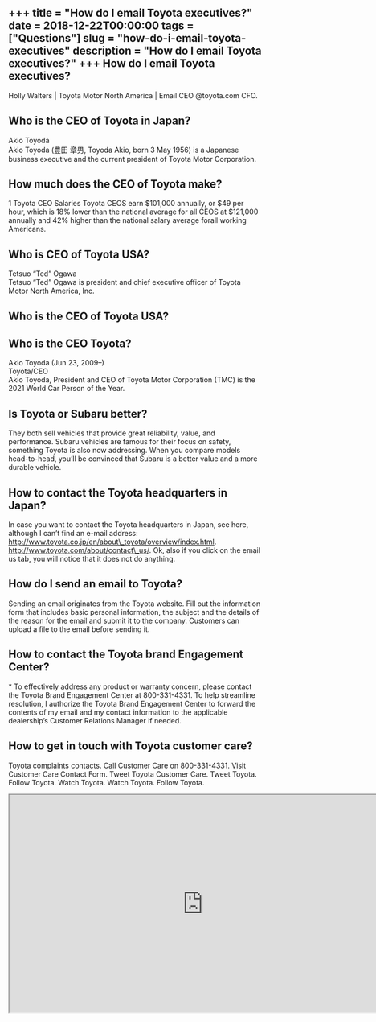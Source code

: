 +++
title = "How do I email Toyota executives?"
date = 2018-12-22T00:00:00
tags = ["Questions"]
slug = "how-do-i-email-toyota-executives"
description = "How do I email Toyota executives?"
+++
How do I email Toyota executives?
---------------------------------

Holly Walters | Toyota Motor North America | Email CEO @toyota.com CFO.

Who is the CEO of Toyota in Japan?
----------------------------------

Akio Toyoda  
Akio Toyoda (豊田 章男, Toyoda Akio, born 3 May 1956) is a Japanese business executive and the current president of Toyota Motor Corporation.

How much does the CEO of Toyota make?
-------------------------------------

1 Toyota CEO Salaries Toyota CEOS earn $101,000 annually, or $49 per hour, which is 18% lower than the national average for all CEOS at $121,000 annually and 42% higher than the national salary average for ​all working Americans.

Who is CEO of Toyota USA?
-------------------------

Tetsuo “Ted” Ogawa  
Tetsuo “Ted” Ogawa is president and chief executive officer of Toyota Motor North America, Inc.

Who is the CEO of Toyota USA?
-----------------------------

Who is the CEO Toyota?
----------------------

Akio Toyoda (Jun 23, 2009–)  
Toyota/CEO  
Akio Toyoda, President and CEO of Toyota Motor Corporation (TMC) is the 2021 World Car Person of the Year.

Is Toyota or Subaru better?
---------------------------

They both sell vehicles that provide great reliability, value, and performance. Subaru vehicles are famous for their focus on safety, something Toyota is also now addressing. When you compare models head-to-head, you’ll be convinced that Subaru is a better value and a more durable vehicle.

How to contact the Toyota headquarters in Japan?
------------------------------------------------

In case you want to contact the Toyota headquarters in Japan, see here, although I can’t find an e-mail address: http://www.toyota.co.jp/en/about\_toyota/overview/index.html. http://www.toyota.com/about/contact\_us/. Ok, also if you click on the email us tab, you will notice that it does not do anything.

How do I send an email to Toyota?
---------------------------------

Sending an email originates from the Toyota website. Fill out the information form that includes basic personal information, the subject and the details of the reason for the email and submit it to the company. Customers can upload a file to the email before sending it.

How to contact the Toyota brand Engagement Center?
--------------------------------------------------

\* To effectively address any product or warranty concern, please contact the Toyota Brand Engagement Center at 800-331-4331. To help streamline resolution, I authorize the Toyota Brand Engagement Center to forward the contents of my email and my contact information to the applicable dealership’s Customer Relations Manager if needed.

How to get in touch with Toyota customer care?
----------------------------------------------

Toyota complaints contacts. Call Customer Care on 800-331-4331. Visit Customer Care Contact Form. Tweet Toyota Customer Care. Tweet Toyota. Follow Toyota. Watch Toyota. Watch Toyota. Follow Toyota.

<iframe allow="accelerometer; autoplay; clipboard-write; encrypted-media; gyroscope; picture-in-picture" allowfullscreen="" class="__youtube_prefs__  epyt-is-override  no-lazyload" data-no-lazy="1" data-origheight="433" data-origwidth="770" data-skipgform_ajax_framebjll="" height="433" id="_ytid_29311" loading="lazy" src="https://www.youtube.com/embed/9moveftwccw?enablejsapi=1&autoplay=0&cc_load_policy=0&cc_lang_pref=&iv_load_policy=1&loop=0&modestbranding=0&rel=1&fs=1&playsinline=0&autohide=2&theme=dark&color=red&controls=1&" title="YouTube player" width="770"></iframe>